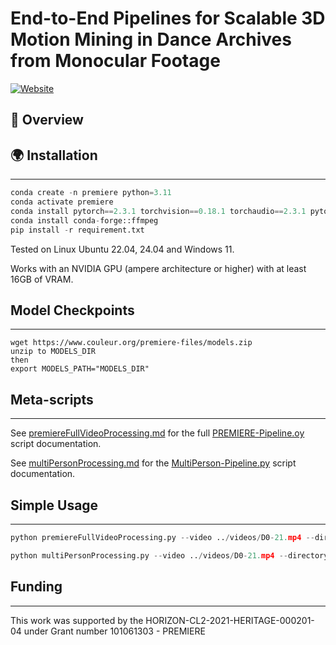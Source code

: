 # End-to-End Pipelines for Scalable 3D Motion Mining in Dance Archives from Monocular Footage
[![Website](https://www.couleur.org/PREMIERE/JMTA/website.svg)](https://www.couleur.org/PREMIERE/JMTA/)

## 📖 Overview

## 🌍 Installation
------------

```py
conda create -n premiere python=3.11
conda activate premiere
conda install pytorch==2.3.1 torchvision==0.18.1 torchaudio==2.3.1 pytorch-cuda=12.1 -c pytorch -c nvidia
conda install conda-forge::ffmpeg
pip install -r requirement.txt
```

Tested on Linux Ubuntu 22.04, 24.04 and Windows 11.

Works with an NVIDIA GPU (ampere architecture or higher) with at least 16GB of VRAM.

## Model Checkpoints
------------

```
wget https://www.couleur.org/premiere-files/models.zip
unzip to MODELS_DIR
then
export MODELS_PATH="MODELS_DIR"
```

## Meta-scripts
------------

See [premiereFullVideoProcessing.md](premiereFullVideoProcessing.md) for the full [PREMIERE-Pipeline.oy](premiereFullVideoProcessing.py) script documentation.

See [multiPersonProcessing.md](multiPersonProcessing.md) for the [MultiPerson-Pipeline.py](multiPersonProcessing.py) script documentation.


## Simple Usage
------------


```py
python premiereFullVideoProcessing.py --video ../videos/D0-21.mp4 --directory ../results/D0-21
```

```py
python multiPersonProcessing.py --video ../videos/D0-21.mp4 --directory ../results/D0-21
```


## Funding
------------

This work was supported by the HORIZON-CL2-2021-HERITAGE-000201-04 under Grant number 101061303 - PREMIERE
